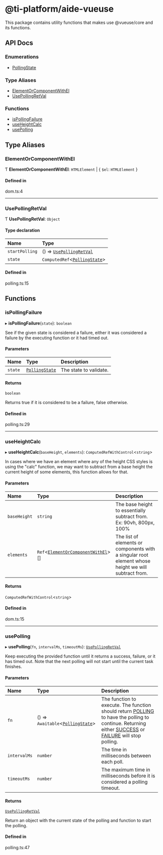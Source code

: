 # @ti-platform/aide-vueuse

This package contains utility functions that makes use @vueuse/core and its functions.

## API Docs

### Enumerations

- [PollingState](enums/PollingState.md)

### Type Aliases

- [ElementOrComponentWithEl](README.md#elementorcomponentwithel)
- [UsePollingRetVal](README.md#usepollingretval)

### Functions

- [isPollingFailure](README.md#ispollingfailure)
- [useHeightCalc](README.md#useheightcalc)
- [usePolling](README.md#usepolling)

## Type Aliases

### ElementOrComponentWithEl

Ƭ **ElementOrComponentWithEl**: `HTMLElement` \| { `$el`: `HTMLElement`  }

#### Defined in

dom.ts:4

___

### UsePollingRetVal

Ƭ **UsePollingRetVal**: `Object`

#### Type declaration

| Name | Type |
| :------ | :------ |
| `startPolling` | () => [`UsePollingRetVal`](README.md#usepollingretval) |
| `state` | `ComputedRef`<[`PollingState`](enums/PollingState.md)\> |

#### Defined in

polling.ts:15

## Functions

### isPollingFailure

▸ **isPollingFailure**(`state`): `boolean`

See if the given state is considered a failure, either it was considered a failure by the executing function or it
had timed out.

#### Parameters

| Name | Type | Description |
| :------ | :------ | :------ |
| `state` | [`PollingState`](enums/PollingState.md) | The state to validate. |

#### Returns

`boolean`

Returns true if it is considered to be a failure, false otherwise.

#### Defined in

polling.ts:29

___

### useHeightCalc

▸ **useHeightCalc**(`baseHeight`, `elements`): `ComputedRefWithControl`<`string`\>

In cases where we have an element where any of the height CSS styles is using the "calc" function, we may want to
subtract from a base height the current height of some elements, this function allows for that.

#### Parameters

| Name | Type | Description |
| :------ | :------ | :------ |
| `baseHeight` | `string` | The base height to essentially subtract from. Ex: 90vh, 800px, 100% |
| `elements` | `Ref`<[`ElementOrComponentWithEl`](README.md#elementorcomponentwithel)\>[] | The list of elements or components with a singular root element whose height we will subtract from. |

#### Returns

`ComputedRefWithControl`<`string`\>

#### Defined in

dom.ts:15

___

### usePolling

▸ **usePolling**(`fn`, `intervalMs`, `timeoutMs`): [`UsePollingRetVal`](README.md#usepollingretval)

Keep executing the provided function until it returns a success, failure, or it has timed out. Note that the next
polling will not start until the current task finishes.

#### Parameters

| Name | Type | Description |
| :------ | :------ | :------ |
| `fn` | () => `Awaitable`<[`PollingState`](enums/PollingState.md)\> | The function to execute. The function should return [POLLING](enums/PollingState.md#polling) to have the polling to continue.  Returning either [SUCCESS](enums/PollingState.md#success) or [FAILURE](enums/PollingState.md#failure) will stop polling. |
| `intervalMs` | `number` | The time in milliseconds between each poll. |
| `timeoutMs` | `number` | The maximum time in milliseconds before it is considered a polling timeout. |

#### Returns

[`UsePollingRetVal`](README.md#usepollingretval)

Return an object with the current state of the polling and function to start the polling.

#### Defined in

polling.ts:47
